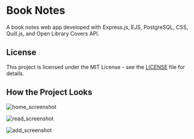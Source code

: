 # Book Notes

A book notes web app developed with Express.js, EJS, PostgreSQL, CSS, Quill.js, and Open Library Covers API.

## License

This project is licensed under the MIT License - see the [LICENSE](LICENSE) file for details.

## How the Project Looks

![home_screenshot](https://github.com/user-attachments/assets/7b82bb86-e078-4781-9f66-740889f375fa)

![read_screenshot](https://github.com/user-attachments/assets/bc555f18-dc04-4dc1-9542-0ed508cb2f78)

![add_screenshot](https://github.com/user-attachments/assets/9eee2977-2f1a-4c83-91e0-fb047d111e9f)
